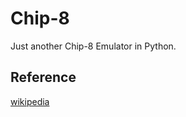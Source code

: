 # Chip-8

Just another Chip-8 Emulator in Python.

## Reference

[wikipedia](https://en.wikipedia.org/wiki/CHIP-8)
